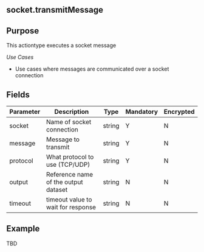 ## socket.transmitMessage
## Purpose
This actiontype executes a socket message

*Use Cases*
* Use cases where messages are communicated over a socket connection

## Fields
|Parameter|Description|Type|Mandatory|Encrypted|
|---------|-----------|----|---------|---------|
|socket|Name of socket connection|string|Y|N|
|message|Message to transmit|string|Y|N|
|protocol|What protocol to use (TCP/UDP)|string|Y|N|
|output|Reference name of the output dataset|string|N|N|
|timeout|timeout value to wait for response|string|N|N|


## Example
TBD
